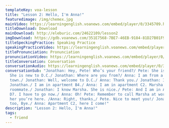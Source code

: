 ```yaml
---
templateKey: voa-lesson
title: "Lesson 2: Hello, I'm Anna!"
featuredimage: /img/chemex.jpg
mainVideo: https://learningenglish.voanews.com/embed/player/0/3345709.html?type=video
titleDownload: Download
mainDownload: http://eleburic.com/24622109/lesson2
imgDownload: https://gdb.voanews.com/351E7568-7BE7-46EB-9184-81D27B01F9E7_w650_r0.png
titleSpeckingPractice: Speaking Practice
speakingPracticeVideo: https://learningenglish.voanews.com/embed/player/0/3760323.html?type=video
titlePronunciation: Pronunciation
pronunciationVideo: https://learningenglish.voanews.com/embed/player/0/3183926.html?type=video
titleConversation: Conversation
conversationAudio: https://learningenglish.voanews.com/embed/player/0/3185254.html?type=audio
conversationSub: "Jonathan: Hey, Pete! Who’s your friend?/ Pete: She is Anna.
  She is new to D.C./ Jonathan: Where are you from?/ Anna: I am from a small
  town./ Jonathan: Well, welcome to D.C./ Anna: Thank you./ Jonathan: I am
  Jonathan./ I am in apartment B4./ Anna: I am in apartment C2. Marsha is my
  roommate./ Jonathan: I know Marsha. She is nice./ Pete: And I am in Apartment
  D7. I have to go now./ Anna: Oh! Pete: Remember to call Marsha at work./ Tell
  her you’re here. /Anna: Right, thanks,/ Pete. Nice to meet you!/ Jonathan: You
  too, Bye./ Anna: Apartment C2, here I come!"
description: "Lesson 2: Hello, I'm Anna!"
tags:
  - friend
---
```

